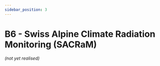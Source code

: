```yaml
---
sidebar_position: 3
---
```


# B6 - Swiss Alpine Climate Radiation Monitoring (SACRaM)
*(not yet realised)*
